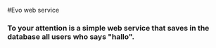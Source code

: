 #Evo web service
### To your attention is a simple web service that saves in the database all users who says "hallo".
